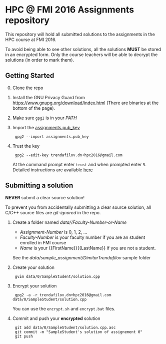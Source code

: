 # HPC @ FMI 2016 Assignments repository

This repository will hold all submitted solutions to the assignments in the HPC
course at FMI 2016.

To avoid being able to see other solutions, all the solutions **MUST** be stored
in an encrypted form. Only the course teachers will be able to decrypt the
solutions (in order to mark them).

## Getting Started

0. Clone the repo
1. Install the GNU Privacy Guard from https://www.gnupg.org/download/index.html
   (There are binaries at the bottom of the page).
2. Make sure `gpg2` is in your *PATH*
3. Import the [assignments.pub_key][key]
    
        gpg2 --import assignments.pub_key

[key]: https://raw.githubusercontent.com/dtrendafilov/HPC_FMI_2016_Assignments/master/assignments.pub_key

4. Trust the key

        gpg2 --edit-key trendafilov.dn+hpc2016@gmail.com

    At the command prompt enter `trust` and when prompted enter `5`. Detailed
    instructions are available [here][t]
    
    
[t]: http://blog.pangyanhan.com/posts/2014-03-04-gpg-how-to-trust-imported-key.html


## Submitting a solution

**NEVER** submit a clear source solution!

To prevent you from accidentally submitting a clear source solution, all C/C++
source files are *git-ignored* in the repo.

1. Create a folder named *data/<Assignment-Number>/Faculty-Number-or-Name*
    * *Assignment-Number* is 0, 1, 2, ...
    * *Faculty-Number* is your faculty number if you are an student enrolled in
      FMI course
    * *Name* is your {{FirstName}}{{LastName}} if you are not a student.

    See the *data/sample_assignment/DimitarTrendafilov* sample folder

2. Create your solution

        gvim data/0/SampleStudent/solution.cpp

3. Encrypt your solution

        gpg2 -a -r trendafilov.dn+hpc2016@gmail.com data/0/SampleStudent/solution.cpp

    You can use the `encrypt.sh` and `encrypt.bat` files.

4. Commit and push your **encrypted** solution

        git add data/0/SampleStudent/solution.cpp.asc
        git commit -m "SampleStudent's solution of assignement 0"
        git push

